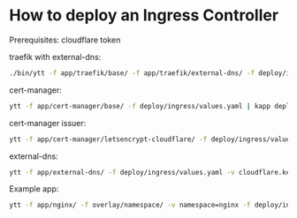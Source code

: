 # How to deploy an Ingress Controller

Prerequisites: cloudflare token

traefik with external-dns:

```bash
./bin/ytt -f app/traefik/base/ -f app/traefik/external-dns/ -f deploy/ingress/values.yaml -v cloudflare.key=<your-cloudflare-key> | kapp deploy --app traefik --file -
```

cert-manager:

```bash
ytt -f app/cert-manager/base/ -f deploy/ingress/values.yaml | kapp deploy --app cert-manager --file -
```

cert-manager issuer:

```bash
ytt -f app/cert-manager/letsencrypt-cloudflare/ -f deploy/ingress/values.yaml -v cloudflare.key=<your-cloudflare-key> | kapp deploy --app cert-manager-issuer --file -
```

external-dns:

```bash
ytt -f app/external-dns/ -f deploy/ingress/values.yaml -v cloudflare.key=<your-cloudflare-key> | kapp deploy --app external-dns --file -
```

Example app:

```bash
ytt -f app/nginx/ -f overlay/namespace/ -v namespace=nginx -f deploy/ingress/ | kapp deploy --app nginx --file -
```
